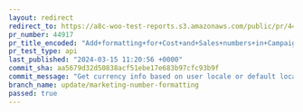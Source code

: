 ```yaml
---
layout: redirect
redirect_to: https://a8c-woo-test-reports.s3.amazonaws.com/public/pr/44917/api/index.html
pr_number: 44917
pr_title_encoded: "Add+formatting+for+Cost+and+Sales+numbers+in+Campaigns+card+in+Marketing+page"
pr_test_type: api
last_published: "2024-03-15 11:20:56 +0000"
commit_sha: aa5679d32d50838acf51ebe17e683b97cfc93b9f
commit_message: "Get currency info based on user locale or default locale."
branch_name: update/marketing-number-formatting
passed: true
---
```

